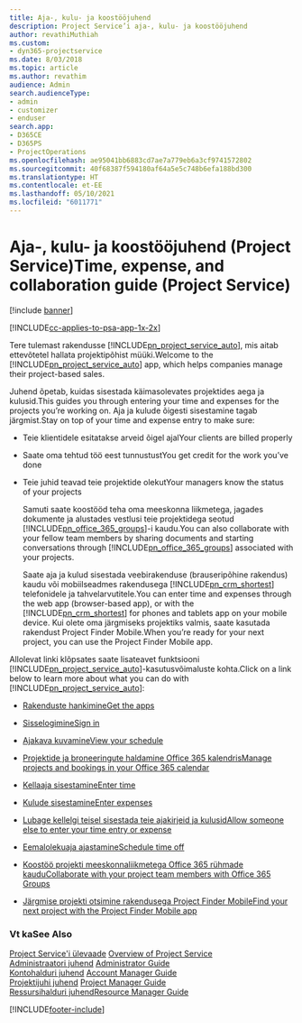 ```yaml
---
title: Aja-, kulu- ja koostööjuhend
description: Project Service’i aja-, kulu- ja koostööjuhend
author: revathiMuthiah
ms.custom:
- dyn365-projectservice
ms.date: 8/03/2018
ms.topic: article
ms.author: revathim
audience: Admin
search.audienceType:
- admin
- customizer
- enduser
search.app:
- D365CE
- D365PS
- ProjectOperations
ms.openlocfilehash: ae95041bb6883cd7ae7a779eb6a3cf9741572802
ms.sourcegitcommit: 40f68387f594180af64a5e5c748b6efa188bd300
ms.translationtype: HT
ms.contentlocale: et-EE
ms.lasthandoff: 05/10/2021
ms.locfileid: "6011771"
---
```

# <a name="time-expense-and-collaboration-guide-project-service"></a><span data-ttu-id="200e3-103">Aja-, kulu- ja koostööjuhend (Project Service)</span><span class="sxs-lookup"><span data-stu-id="200e3-103">Time, expense, and collaboration guide (Project Service)</span></span>

[!include [banner](../includes/psa-now-project-operations.md)]

[!INCLUDE[cc-applies-to-psa-app-1x-2x](../includes/cc-applies-to-psa-app-1x-2x.md)]

<span data-ttu-id="200e3-104">Tere tulemast rakendusse [!INCLUDE[pn_project_service_auto](../includes/pn-project-service-auto.md)], mis aitab ettevõtetel hallata projektipõhist müüki.</span><span class="sxs-lookup"><span data-stu-id="200e3-104">Welcome to the [!INCLUDE[pn_project_service_auto](../includes/pn-project-service-auto.md)] app, which helps companies manage their project-based sales.</span></span> 
  
 <span data-ttu-id="200e3-105">Juhend õpetab, kuidas sisestada käimasolevates projektides aega ja kulusid.</span><span class="sxs-lookup"><span data-stu-id="200e3-105">This guides you through entering your time and expenses for the projects you’re working on.</span></span> <span data-ttu-id="200e3-106">Aja ja kulude õigesti sisestamine tagab järgmist.</span><span class="sxs-lookup"><span data-stu-id="200e3-106">Stay on top of your time and expense entry to make sure:</span></span>  
  
- <span data-ttu-id="200e3-107">Teie klientidele esitatakse arveid õigel ajal</span><span class="sxs-lookup"><span data-stu-id="200e3-107">Your clients are billed properly</span></span>  
  
- <span data-ttu-id="200e3-108">Saate oma tehtud töö eest tunnustust</span><span class="sxs-lookup"><span data-stu-id="200e3-108">You get credit for the work you’ve done</span></span>  
  
- <span data-ttu-id="200e3-109">Teie juhid teavad teie projektide olekut</span><span class="sxs-lookup"><span data-stu-id="200e3-109">Your managers know the status of your projects</span></span>  
  
  <span data-ttu-id="200e3-110">Samuti saate koostööd teha oma meeskonna liikmetega, jagades dokumente ja alustades vestlusi teie projektidega seotud [!INCLUDE[pn_office_365_groups](../includes/pn-office-365-groups.md)]-i kaudu.</span><span class="sxs-lookup"><span data-stu-id="200e3-110">You can also collaborate with your fellow team members by sharing documents and starting conversations through [!INCLUDE[pn_office_365_groups](../includes/pn-office-365-groups.md)] associated with your projects.</span></span>  
  
  <span data-ttu-id="200e3-111">Saate aja ja kulud sisestada veebirakenduse (brauseripõhine rakendus) kaudu või mobiilseadmes rakendusega [!INCLUDE[pn_crm_shortest](../includes/pn-crm-shortest.md)] telefonidele ja tahvelarvutitele.</span><span class="sxs-lookup"><span data-stu-id="200e3-111">You can enter time and expenses through the web app (browser-based app), or with the [!INCLUDE[pn_crm_shortest](../includes/pn-crm-shortest.md)] for phones and tablets app on your mobile device.</span></span> <span data-ttu-id="200e3-112">Kui olete oma järgmiseks projektiks valmis, saate kasutada rakendust Project Finder Mobile.</span><span class="sxs-lookup"><span data-stu-id="200e3-112">When you’re ready for your next project, you can use the Project Finder Mobile app.</span></span>  
  
<span data-ttu-id="200e3-113">Allolevat linki klõpsates saate lisateavet funktsiooni [!INCLUDE[pn_project_service_auto](../includes/pn-project-service-auto.md)]-kasutusvõimaluste kohta.</span><span class="sxs-lookup"><span data-stu-id="200e3-113">Click on a link below to learn more about what you can do with [!INCLUDE[pn_project_service_auto](../includes/pn-project-service-auto.md)]:</span></span>  
  
-   [<span data-ttu-id="200e3-114">Rakenduste hankimine</span><span class="sxs-lookup"><span data-stu-id="200e3-114">Get the apps</span></span>](../psa/get-apps.md)  
  
-   [<span data-ttu-id="200e3-115">Sisselogimine</span><span class="sxs-lookup"><span data-stu-id="200e3-115">Sign in</span></span>](../psa/sign-in.md)  
  
-   [<span data-ttu-id="200e3-116">Ajakava kuvamine</span><span class="sxs-lookup"><span data-stu-id="200e3-116">View your schedule</span></span>](../psa/view-schedule.md)  
  
-   [<span data-ttu-id="200e3-117">Projektide ja broneeringute haldamine Office 365 kalendris</span><span class="sxs-lookup"><span data-stu-id="200e3-117">Manage projects and bookings in your Office 365 calendar</span></span>](../psa/manage-project-bookings-office-365-calendar.md)  
  
-   [<span data-ttu-id="200e3-118">Kellaaja sisestamine</span><span class="sxs-lookup"><span data-stu-id="200e3-118">Enter time</span></span>](../psa/enter-time.md)  
  
-   [<span data-ttu-id="200e3-119">Kulude sisestamine</span><span class="sxs-lookup"><span data-stu-id="200e3-119">Enter expenses</span></span>](../psa/enter-expenses.md)  
  
-   [<span data-ttu-id="200e3-120">Lubage kellelgi teisel sisestada teie ajakirjeid ja kulusid</span><span class="sxs-lookup"><span data-stu-id="200e3-120">Allow someone else to enter your time entry or expense</span></span>](../psa/allow-someone-else-enter-time-entry-expense.md)  
  
-   [<span data-ttu-id="200e3-121">Eemalolekuaja ajastamine</span><span class="sxs-lookup"><span data-stu-id="200e3-121">Schedule time off</span></span>](../psa/schedule-time-off.md)  
  
-   [<span data-ttu-id="200e3-122">Koostöö projekti meeskonnaliikmetega Office 365 rühmade kaudu</span><span class="sxs-lookup"><span data-stu-id="200e3-122">Collaborate with your project team members with Office 365 Groups</span></span>](../psa/collaborate-project-team-members-office-365-groups.md)  
  
-   [<span data-ttu-id="200e3-123">Järgmise projekti otsimine rakendusega Project Finder Mobile</span><span class="sxs-lookup"><span data-stu-id="200e3-123">Find your next project with the Project Finder Mobile app</span></span>](../psa/find-next-project-finder-mobile-app.md)  
  
### <a name="see-also"></a><span data-ttu-id="200e3-124">Vt ka</span><span class="sxs-lookup"><span data-stu-id="200e3-124">See Also</span></span>  
 <span data-ttu-id="200e3-125">[Project Service'i ülevaade](../psa/overview.md) </span><span class="sxs-lookup"><span data-stu-id="200e3-125">[Overview of Project Service](../psa/overview.md) </span></span>  
 <span data-ttu-id="200e3-126">[Administraatori juhend](../psa/admin-guide.md) </span><span class="sxs-lookup"><span data-stu-id="200e3-126">[Administrator Guide](../psa/admin-guide.md) </span></span>  
 <span data-ttu-id="200e3-127">[Kontohalduri juhend](../psa/account-manager-guide.md) </span><span class="sxs-lookup"><span data-stu-id="200e3-127">[Account Manager Guide](../psa/account-manager-guide.md) </span></span>  
 <span data-ttu-id="200e3-128">[Projektijuhi juhend](../psa/project-manager-guide.md) </span><span class="sxs-lookup"><span data-stu-id="200e3-128">[Project Manager Guide](../psa/project-manager-guide.md) </span></span>  
 [<span data-ttu-id="200e3-129">Ressursihalduri juhend</span><span class="sxs-lookup"><span data-stu-id="200e3-129">Resource Manager Guide</span></span>](../psa/resource-manager-guide.md)   


[!INCLUDE[footer-include](../includes/footer-banner.md)]
